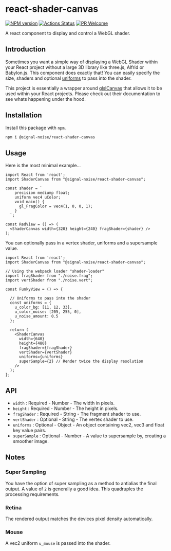 # react-shader-canvas

[![NPM version][npm-image]][npm-url]
[![Actions Status][ci-image]][ci-url]
[![PR Welcome][npm-downloads-image]][npm-downloads-url]

A react component to display and control a WebGL shader.

## Introduction

Sometimes you want a simple way of displaying a WebGL Shader within your React project without a large 3D library like three.js, Alfrid or Babylon.js. This component does exactly that! You can easily specify the size, shaders and optional [uniforms](https://jameshfisher.com/2017/10/03/webgl-fragment-shader-uniform/) to pass into the shader.

This project is essentially a wrapper around [glslCanvas](https://github.com/patriciogonzalezvivo/glslCanvas/) that allows it to be used within your React projects. Please check out their documentation to see whats happening under the hood.

## Installation

Install this package with `npm`.

```bash
npm i @signal-noise/react-shader-canvas
```

## Usage

Here is the most minimal example...

```JSX
import React from 'react';
import ShaderCanvas from "@signal-noise/react-shader-canvas";

const shader = `
    precision mediump float;
    uniform vec4 uColor;
    void main() {
      gl_FragColor = vec4(1, 0, 0, 1);
    }
  `;

const RedView = () => (
  <ShaderCanvas width={320} height={240} fragShader={shader} />
);

```

You can optionally pass in a vertex shader, uniforms and a supersample value.

```JSX
import React from 'react';
import ShaderCanvas from "@signal-noise/react-shader-canvas";

// Using the webpack loader "shader-loader"
import fragShader from "./noise.frag";
import vertShader from "./noise.vert";

const FunkyView = () => {

  // Uniforms to pass into the shader
  const uniforms = {
    u_color_bg: [11, 12, 33],
    u_color_noise: [205, 255, 0],
    u_noise_amount: 0.5
  };

  return (
    <ShaderCanvas
      width={640}
      height={480}
      fragShader={fragShader}
      vertShader={vertShader}
      uniforms={uniforms}
      superSample={2} // Render twice the display resolution
    />
  );
};
```

## API

- `width` : Required - Number - The width in pixels.
- `height` : Required - Number - The height in pixels.
- `fragShader` : Required - String - The fragment shader to use.
- `vertShader` : Optional - String - The vertex shader to use.
- `uniforms` : Optional - Object - An object containing vec2, vec3 and float key value pairs.
- `superSample` : Optional - Number - A value to supersample by, creating a smoother image.

## Notes

### Super Sampling

You have the option of super sampling as a method to antialias the final output. A value of `2` is generally a good idea. This quadruples the processing requirements.

### Retina

The rendered output matches the devices pixel density automatically.

### Mouse

A vec2 uniform `u_mouse` is passed into the shader.

[npm-image]: https://img.shields.io/npm/v/@signal-noise/react-shader-canvas.svg?style=flat-square&logo=react
[npm-url]: https://npmjs.org/package/@signal-noise/react-shader-canvas
[npm-downloads-image]: https://img.shields.io/npm/dm/@signal-noise/react-shader-canvas.svg
[npm-downloads-url]: https://npmcharts.com/compare/@signal-noise/react-shader-canvas?minimal=true
[ci-image]: https://github.com/signal-noise/react-shader-canvas/workflows/node-ci/badge.svg
[ci-url]: https://github.com/signal-noise/react-shader-canvas/actions
